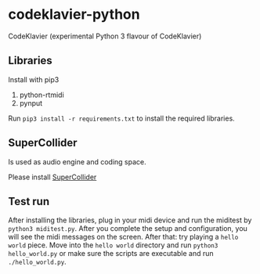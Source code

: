 # codeklavier-python
CodeKlavier (experimental Python 3 flavour of CodeKlavier)

## Libraries
Install with pip3

1. python-rtmidi
2. pynput

Run ``pip3 install -r requirements.txt`` to install the required libraries.

## SuperCollider
Is used as audio engine and coding space.

Please install [SuperCollider](http://supercollider.github.io)

## Test run
After installing the libraries, plug in your midi device and run the miditest by ``python3 miditest.py``. After you complete the setup and configuration, you will see the midi messages on the screen. After that: try playing a ``hello world`` piece. Move into the ``hello world`` directory and run ``python3 hello_world.py`` or make sure the scripts are executable and run ``./hello_world.py``.
